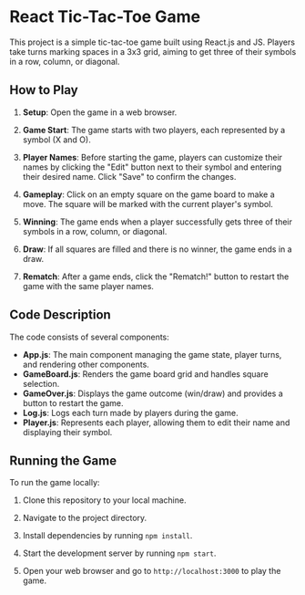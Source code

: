 # React Tic-Tac-Toe Game

This project is a simple tic-tac-toe game built using React.js and JS. Players take turns marking spaces in a 3x3 grid, aiming to get three of their symbols in a row, column, or diagonal.

## How to Play

1. **Setup**: Open the game in a web browser.

2. **Game Start**: The game starts with two players, each represented by a symbol (X and O).

3. **Player Names**: Before starting the game, players can customize their names by clicking the "Edit" button next to their symbol and entering their desired name. Click "Save" to confirm the changes.

4. **Gameplay**: Click on an empty square on the game board to make a move. The square will be marked with the current player's symbol.

5. **Winning**: The game ends when a player successfully gets three of their symbols in a row, column, or diagonal.

6. **Draw**: If all squares are filled and there is no winner, the game ends in a draw.

7. **Rematch**: After a game ends, click the "Rematch!" button to restart the game with the same player names.

## Code Description

The code consists of several components:

- **App.js**: The main component managing the game state, player turns, and rendering other components.
- **GameBoard.js**: Renders the game board grid and handles square selection.
- **GameOver.js**: Displays the game outcome (win/draw) and provides a button to restart the game.
- **Log.js**: Logs each turn made by players during the game.
- **Player.js**: Represents each player, allowing them to edit their name and displaying their symbol.

## Running the Game

To run the game locally:

1. Clone this repository to your local machine.

2. Navigate to the project directory.

3. Install dependencies by running `npm install`.

4. Start the development server by running `npm start`.

5. Open your web browser and go to `http://localhost:3000` to play the game.
